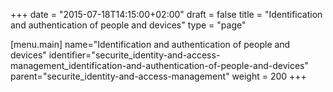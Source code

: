 +++
date = "2015-07-18T14:15:00+02:00"
draft = false
title = "Identification and authentication of people and devices"
type = "page"

[menu.main]
name="Identification and authentication of people and devices"
identifier="securite_identity-and-access-management_identification-and-authentication-of-people-and-devices"
parent="securite_identity-and-access-management"
weight = 200
+++